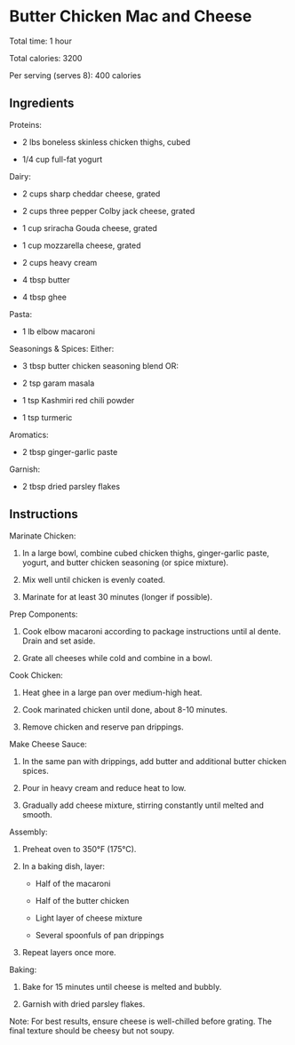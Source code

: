 # **Butter Chicken Mac and Cheese**

Total time: 1 hour

Total calories: 3200

Per serving (serves 8): 400 calories

## **Ingredients**

Proteins:

-   2 lbs boneless skinless chicken thighs, cubed

-   1/4 cup full-fat yogurt

Dairy:

-   2 cups sharp cheddar cheese, grated

-   2 cups three pepper Colby jack cheese, grated

-   1 cup sriracha Gouda cheese, grated

-   1 cup mozzarella cheese, grated

-   2 cups heavy cream

-   4 tbsp butter

-   4 tbsp ghee

Pasta:

-   1 lb elbow macaroni

Seasonings & Spices: Either:

-   3 tbsp butter chicken seasoning blend OR:

-   2 tsp garam masala

-   1 tsp Kashmiri red chili powder

-   1 tsp turmeric

Aromatics:

-   2 tbsp ginger-garlic paste

Garnish:

-   2 tbsp dried parsley flakes

## **Instructions**

Marinate Chicken:

1.  In a large bowl, combine cubed chicken thighs, ginger-garlic paste,
    yogurt, and butter chicken seasoning (or spice mixture).

2.  Mix well until chicken is evenly coated.

3.  Marinate for at least 30 minutes (longer if possible).

Prep Components:

1.  Cook elbow macaroni according to package instructions until al
    dente. Drain and set aside.

2.  Grate all cheeses while cold and combine in a bowl.

Cook Chicken:

1.  Heat ghee in a large pan over medium-high heat.

2.  Cook marinated chicken until done, about 8-10 minutes.

3.  Remove chicken and reserve pan drippings.

Make Cheese Sauce:

1.  In the same pan with drippings, add butter and additional butter
    chicken spices.

2.  Pour in heavy cream and reduce heat to low.

3.  Gradually add cheese mixture, stirring constantly until melted and
    smooth.

Assembly:

1.  Preheat oven to 350°F (175°C).

2.  In a baking dish, layer:

    -   Half of the macaroni

    -   Half of the butter chicken

    -   Light layer of cheese mixture

    -   Several spoonfuls of pan drippings

3.  Repeat layers once more.

Baking:

1.  Bake for 15 minutes until cheese is melted and bubbly.

2.  Garnish with dried parsley flakes.

Note: For best results, ensure cheese is well-chilled before grating.
The final texture should be cheesy but not soupy.
